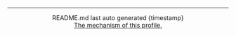 </td></tr></table>
<hr>
<div align="center">
README.md last auto generated {timestamp}
<br>
<a href="https://parikhaleghi.ir" target="_blank">The mechanism of this profile.</a>
</div>